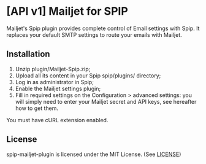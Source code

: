 [API v1] Mailjet for SPIP
=====================

Mailjet's Spip plugin provides complete control of Email settings with Spip.
It replaces your default SMTP settings to route your emails with Mailjet.


Installation
------------

1. Unzip plugin/Mailjet-Spip.zip;
2. Upload all its content in your Spip spip/plugins/ directory;
3. Log in as administrator in Spip;
4. Enable the Mailjet settings plugin;
5. Fill in required settings on the Configuration > advanced settings: you will simply need to enter your Mailjet secret and API keys, see hereafter how to get them.

You must have cURL extension enabled.


License
------------

spip-mailjet-plugin is licensed under the MIT License. (See [LICENSE](LICENSE.md))
